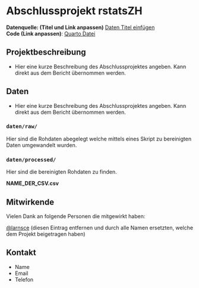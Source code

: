 # Abschlussprojekt rstatsZH

**Datenquelle: (Titel und Link anpassen)** [Daten Titel einfügen](https://www.zh.ch)  
**Code (Link anpassen)**: [Quarto Datei](https://github.com/rstatszh-k010/projekt-rainbow-train/blob/master/docs/index.qmd)

## Projektbeschreibung

- Hier eine kurze Beschreibung des Abschlussprojektes angeben. Kann direkt aus dem Bericht übernommen werden.

## Daten

- Hier eine kurze Beschreibung des Abschlussprojektes angeben. Kann direkt aus dem Bericht übernommen werden.

### `daten/raw/`

Hier sind die Rohdaten abegelegt welche mittels eines Skript zu bereinigten Daten umgewandelt wurden. 

### `daten/processed/`

Hier sind die bereinigten Rohdaten zu finden. 

**NAME_DER_CSV.csv**

## Mitwirkende

Vielen Dank an folgende Personen die mitgewirkt haben: 

[@larnsce](https://github.com/larnsce) (diesen Eintrag entfernen und durch alle Namen ersetzten, welche dem Projekt beigetragen haben)

## Kontakt

- Name
- Email
- Telefon 


